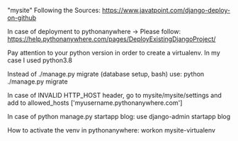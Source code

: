 "mysite" 
Following the Sources:
https://www.javatpoint.com/django-deploy-on-github

In case of deployment to pythonanywhere ->
Please follow:
https://help.pythonanywhere.com/pages/DeployExistingDjangoProject/

Pay attention to your python version in order to create a virtualenv. 
In my case I used python3.8

Instead of ./manage.py migrate (database setup, bash) use:
python ./manage.py migrate

In case of INVALID HTTP_HOST header, go to mysite/mysite/settings and add to allowed_hosts ['myusername.pythonanywhere.com'] 

In case of python manage.py startapp blog:
use django-admin startapp blog

How to activate the venv in pythonanywhere:
workon mysite-virtualenv
